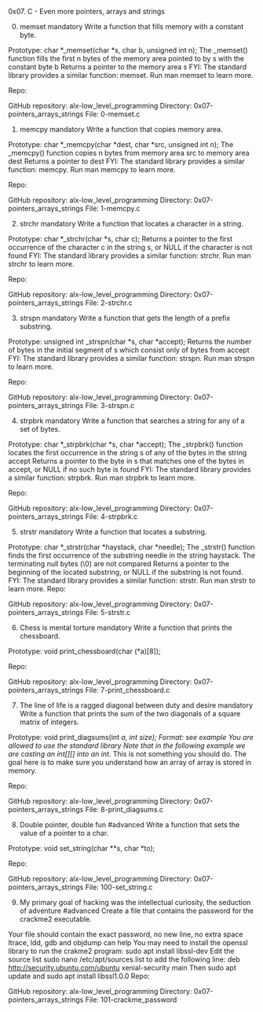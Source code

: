 0x07. C - Even more pointers, arrays and strings

0. memset
mandatory
Write a function that fills memory with a constant byte.

Prototype: char *_memset(char *s, char b, unsigned int n);
The _memset() function fills the first n bytes of the memory area pointed to by s with the constant byte b
Returns a pointer to the memory area s
FYI: The standard library provides a similar function: memset. Run man memset to learn more.

Repo:

GitHub repository: alx-low_level_programming
Directory: 0x07-pointers_arrays_strings
File: 0-memset.c

1. memcpy
mandatory
Write a function that copies memory area.

Prototype: char *_memcpy(char *dest, char *src, unsigned int n);
The _memcpy() function copies n bytes from memory area src to memory area dest
Returns a pointer to dest
FYI: The standard library provides a similar function: memcpy. Run man memcpy to learn more.

Repo:

GitHub repository: alx-low_level_programming
Directory: 0x07-pointers_arrays_strings
File: 1-memcpy.c

2. strchr
mandatory
Write a function that locates a character in a string.

Prototype: char *_strchr(char *s, char c);
Returns a pointer to the first occurrence of the character c in the string s, or NULL if the character is not found
FYI: The standard library provides a similar function: strchr. Run man strchr to learn more.

Repo:

GitHub repository: alx-low_level_programming
Directory: 0x07-pointers_arrays_strings
File: 2-strchr.c

3. strspn
mandatory
Write a function that gets the length of a prefix substring.

Prototype: unsigned int _strspn(char *s, char *accept);
Returns the number of bytes in the initial segment of s which consist only of bytes from accept
FYI: The standard library provides a similar function: strspn. Run man strspn to learn more.

Repo:

GitHub repository: alx-low_level_programming
Directory: 0x07-pointers_arrays_strings
File: 3-strspn.c

4. strpbrk
mandatory
Write a function that searches a string for any of a set of bytes.

Prototype: char *_strpbrk(char *s, char *accept);
The _strpbrk() function locates the first occurrence in the string s of any of the bytes in the string accept
Returns a pointer to the byte in s that matches one of the bytes in accept, or NULL if no such byte is found
FYI: The standard library provides a similar function: strpbrk. Run man strpbrk to learn more.

Repo:

GitHub repository: alx-low_level_programming
Directory: 0x07-pointers_arrays_strings
File: 4-strpbrk.c

5. strstr
mandatory
Write a function that locates a substring.

Prototype: char *_strstr(char *haystack, char *needle);
The _strstr() function finds the first occurrence of the substring needle in the string haystack. The terminating null bytes (\0) are not compared
Returns a pointer to the beginning of the located substring, or NULL if the substring is not found.
FYI: The standard library provides a similar function: strstr. Run man strstr to learn more.
Repo:

GitHub repository: alx-low_level_programming
Directory: 0x07-pointers_arrays_strings
File: 5-strstr.c

6. Chess is mental torture
mandatory
Write a function that prints the chessboard.

Prototype: void print_chessboard(char (*a)[8]);

Repo:

GitHub repository: alx-low_level_programming
Directory: 0x07-pointers_arrays_strings
File: 7-print_chessboard.c

7. The line of life is a ragged diagonal between duty and desire
mandatory
Write a function that prints the sum of the two diagonals of a square matrix of integers.

Prototype: void print_diagsums(int *a, int size);
Format: see example
You are allowed to use the standard library
Note that in the following example we are casting an int[][] into an int*. This is not something you should do. The goal here is to make sure you understand how an array of array is stored in memory.

Repo:

GitHub repository: alx-low_level_programming
Directory: 0x07-pointers_arrays_strings
File: 8-print_diagsums.c

8. Double pointer, double fun
#advanced
Write a function that sets the value of a pointer to a char.

Prototype: void set_string(char **s, char *to);

Repo:

GitHub repository: alx-low_level_programming
Directory: 0x07-pointers_arrays_strings
File: 100-set_string.c

9. My primary goal of hacking was the intellectual curiosity, the seduction of adventure
#advanced
Create a file that contains the password for the crackme2 executable.

Your file should contain the exact password, no new line, no extra space
ltrace, ldd, gdb and objdump can help
You may need to install the openssl library to run the crakme2 program: sudo apt install libssl-dev
Edit the source list sudo nano /etc/apt/sources.list to add the following line: deb http://security.ubuntu.com/ubuntu xenial-security main Then sudo apt update and sudo apt install libssl1.0.0
Repo:

GitHub repository: alx-low_level_programming
Directory: 0x07-pointers_arrays_strings
File: 101-crackme_password

